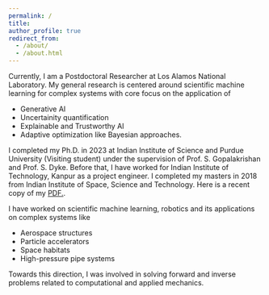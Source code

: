 ```yaml
---
permalink: /
title:
author_profile: true
redirect_from: 
  - /about/
  - /about.html
---
```


Currently, I am a Postdoctoral Researcher at Los Alamos National Laboratory. My general research is centered around scientific machine learning for complex systems with core focus on the application of 
* Generative AI
* Uncertainity quantification
* Explainable and Trustworthy AI
* Adaptive optimization like Bayesian approaches.

I completed my Ph.D. in 2023 at Indian Institute of Science and Purdue University (Visiting student) under the supervision of Prof. S. Gopalakrishan and Prof. S. Dyke. Before that, I have worked for Indian Institute of Technology, Kanpur as a project engineer. I completed my masters in 2018 from Indian Institute of Space, Science and Technology. Here is a recent copy of my <a href="mahindrautela.github.io/files/cv.pdf" target="_blank">PDF.</a>.

I have worked on scientific machine learning, robotics and its applications on complex systems like 
* Aerospace structures
* Particle accelerators
* Space habitats
* High-pressure pipe systems

Towards this direction, I was involved in solving forward and inverse problems related to computational and applied mechanics.
